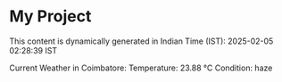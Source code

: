 # My Project

This content is dynamically generated in Indian Time (IST): 2025-02-05 02:28:39 IST


Current Weather in Coimbatore:
Temperature: 23.88 °C
Condition: haze
